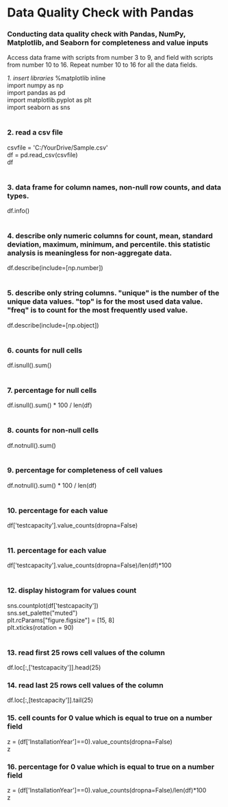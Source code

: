 # Data Quality Check with Pandas
### Conducting data quality check with Pandas, NumPy, Matplotlib, and Seaborn for completeness and value inputs

Access data frame with scripts from number 3 to 9, and field with scripts from number 10 to 16. Repeat number 10 to 16 for all the data fields.  

*1. insert libraries*
%matplotlib inline<br />
import numpy as np<br />
import pandas as pd<br />
import matplotlib.pyplot as plt<br />
import seaborn as sns<br /><br />

### 2. read a csv file
csvfile = 'C:/YourDrive/Sample.csv'<br />
df = pd.read_csv(csvfile)<br />
df<br /><br />

### 3. data frame for column names, non-null row counts, and data types.
df.info()<br /><br />

### 4. describe only numeric columns for count, mean, standard deviation, maximum, minimum, and percentile. this statistic analysis is meaningless for non-aggregate data. 
df.describe(include=[np.number])<br /><br />

### 5. describe only string columns. "unique" is the number of the unique data values. "top" is for the most used data value. "freq" is to count for the most frequently used value. 
df.describe(include=[np.object])<br /><br />

### 6. counts for null cells
df.isnull().sum()<br /><br />

### 7. percentage for null cells
df.isnull().sum() * 100 / len(df)<br /><br />

### 8. counts for non-null cells
df.notnull().sum()<br /><br />

### 9. percentage for completeness of cell values
df.notnull().sum() * 100 / len(df)<br /><br />

### 10. percentage for each value
df['testcapacity'].value_counts(dropna=False)<br /><br />

### 11. percentage for each value
df['testcapacity'].value_counts(dropna=False)/len(df)*100<br /><br />

### 12. display histogram for values count
sns.countplot(df['testcapacity'])<br />
sns.set_palette("muted")<br />
plt.rcParams["figure.figsize"] = [15, 8]<br />
plt.xticks(rotation = 90)<br /><br />

### 13. read first 25 rows cell values of the column
df.loc[:,['testcapacity']].head(25)<br />

### 14. read last 25 rows cell values of the column
df.loc[:,[testcapacity']].tail(25)<br />

### 15. cell counts for 0 value which is equal to true on a number field
z = (df['InstallationYear']==0).value_counts(dropna=False)<br />
z<br />

### 16. percentage for 0 value which is equal to true on a number field
z = (df['InstallationYear']==0).value_counts(dropna=False)/len(df)*100<br />
z<br />
